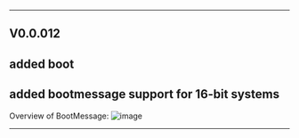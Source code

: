 ____________________________________________________________________________________________________________________________________________________________________
V0.0.012
-
added boot
-
added bootmessage
support for 16-bit systems
-
Overview of BootMessage: ![image](https://github.com/jossgamerYT156/J-OS-From-Scratch-building-from-point-zero-/assets/83188516/1295ebdf-c62b-42d4-8779-8c717cdd4963)
____________________________________________________________________________________________________________________________________________________________________
